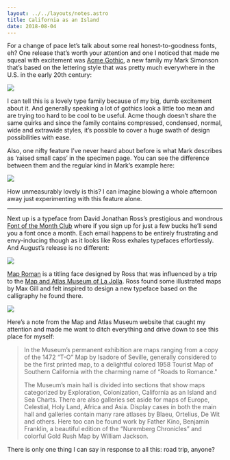 ```yaml
---
layout: ../../layouts/notes.astro
title: California as an Island
date: 2018-08-04
---
```


For a change of pace let’s talk about some real honest-to-goodness fonts, eh? One release that’s worth your attention and one I noticed that made me squeal with excitement was [Acme Gothic](https://www.marksimonson.com/fonts/view/acme-gothic), a new family my Mark Simonson that’s based on the lettering style that was pretty much everywhere in the U.S. in the early 20th century:

![](https://buttondown.s3.us-west-2.amazonaws.com/images/741b23a7-bb9d-4a6d-ae5f-dc5b2ce4f3d8.gif)

I can tell this is a lovely type family because of my big, dumb excitement about it. And generally speaking a lot of gothics look a little too mean and are trying too hard to be cool to be useful. Acme though doesn’t share the same quirks and since the family contains compressed, condensed, normal, wide and extrawide styles, it’s possible to cover a huge swath of design possibilities with ease.

Also, one nifty feature I’ve never heard about before is what Mark describes as ‘raised small caps’ in the specimen page. You can see the difference between them and the regular kind in Mark’s example here:

![](https://buttondown.s3.us-west-2.amazonaws.com/images/8fdfc124-de56-44aa-8b13-41415773e17c.png)

How unmeasurably lovely is this? I can imagine blowing a whole afternoon away just experimenting with this feature alone.

---

Next up is a typeface from David Jonathan Ross’s prestigious and wondrous [Font of the Month Club](https://fontofthemonth.club/) where if you sign up for just a few bucks he’ll send you a font once a month. Each email happens to be entirely frustrating and envy-inducing though as it looks like Ross exhales typefaces effortlessly. And August’s release is no different:

![](https://buttondown.s3.us-west-2.amazonaws.com/images/8b2997d1-e408-4218-bcd6-37221978c8e2.png)

[Map Roman](https://djr.com/map-roman/map-roman-djr-specimen.pdf) is a titling face designed by Ross that was influenced by a trip to the [Map and Atlas Museum of La Jolla](http://www.lajollamapmuseum.org/). Ross found some illustrated maps by Max Gill and felt inspired to design a new typeface based on the calligraphy he found there.

![](https://buttondown.s3.us-west-2.amazonaws.com/images/1aaa6dda-7041-4893-83b0-059e54d3d652.png)

Here’s a note from the Map and Atlas Museum website that caught my attention and made me want to ditch everything and drive down to see this place for myself:

> In the Museum’s permanent exhibition are maps ranging from a copy of the 1472 “T-O” Map by Isadore of Seville, generally considered to be the first printed map, to a delightful colored 1958 Tourist Map of Southern California with the charming name of “Roads to Romance."
>
> The Museum’s main hall is divided into sections that show maps categorized by Exploration, Colonization, California as an Island and Sea Charts. There are also galleries set aside for maps of Europe, Celestial, Holy Land, Africa and Asia. Display cases in both the main hall and galleries contain many rare atlases by Blaeu, Ortelius, De Wit and others. Here too can be found work by Father Kino, Benjamin Franklin, a beautiful edition of the “Nuremberg Chronicles” and colorful Gold Rush Map by William Jackson.

There is only one thing I can say in response to all this: road trip, anyone?
